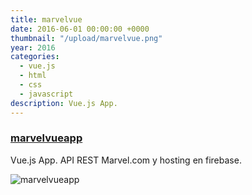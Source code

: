 ```yaml
---
title: marvelvue
date: 2016-06-01 00:00:00 +0000
thumbnail: "/upload/marvelvue.png"
year: 2016
categories:
  - vue.js
  - html
  - css
  - javascript
description: Vue.js App.
---
```


### [marvelvueapp](https://marvelvueapp.firebaseapp.com/)

Vue.js App.
API REST Marvel.com y hosting en firebase.

![marvelvueapp](/upload/marvelvue.png)
